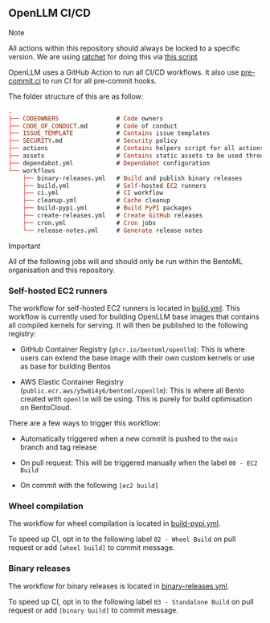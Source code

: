 ## OpenLLM CI/CD

> [!NOTE]
> All actions within this repository should always be locked to a specific version. We are using [ratchet](https://github.com/sethvargo/ratchet)
> for doing this via [this script](https://github.com/bentoml/OpenLLM/blob/main/tools/lock-actions.sh)

OpenLLM uses a GitHub Action to run all CI/CD workflows. It also use [pre-commit.ci](https://pre-commit.ci/) to run CI for all pre-commit hooks.

The folder structure of this are as follow:

```prolog
.
├── CODEOWNERS                # Code owners
├── CODE_OF_CONDUCT.md        # Code of conduct
├── ISSUE_TEMPLATE            # Contains issue templates
├── SECURITY.md               # Security policy
├── actions                   # Contains helpers script for all actions
├── assets                    # Contains static assets to be used throughout this repository
├── dependabot.yml            # Dependabot configuration
└── workflows
    ├── binary-releases.yml   # Build and publish binary releases
    ├── build.yml             # Self-hosted EC2 runners
    ├── ci.yml                # CI workflow
    ├── cleanup.yml           # Cache cleanup
    ├── build-pypi.yml        # Build PyPI packages
    ├── create-releases.yml   # Create GitHub releases
    ├── cron.yml              # Cron jobs
    └── release-notes.yml     # Generate release notes
```

> [!IMPORTANT]
> All of the following jobs will and should only be run within the BentoML organisation and this repository.

### Self-hosted EC2 runners

The workflow for self-hosted EC2 runners is located in [build.yml](/.github/workflows/build.yml).
This workflow is currently used for building OpenLLM base images that contains all compiled kernels
for serving. It will then be published to the following registry:

- GitHub Container Registry (`ghcr.io/bentoml/openllm`): This is where users can extend the base image
  with their own custom kernels or use as base for building Bentos

- AWS Elastic Container Registry (`public.ecr.aws/y5w8i4y6/bentoml/openllm`): This is where all Bento
  created with `openllm` will be using. This is purely for build optimisation on BentoCloud.

There are a few ways to trigger this workflow:

- Automatically triggered when a new commit is pushed to the `main` branch and tag release

- On pull request: This will be triggered manually when the label `00 - EC2 Build`

- On commit with the following `[ec2 build]`

### Wheel compilation

The workflow for wheel compilation is located in [build-pypi.yml](/.github/workflows/build-pypi.yml).

To speed up CI, opt in to the following label `02 - Wheel Build` on pull request or add `[wheel build]` to commit message.

### Binary releases

The workflow for binary releases is located in [binary-releases.yml](/.github/workflows/binary-releases.yml).

To speed up CI, opt in to the following label `03 - Standalone Build` on pull request or add `[binary build]` to commit message.
